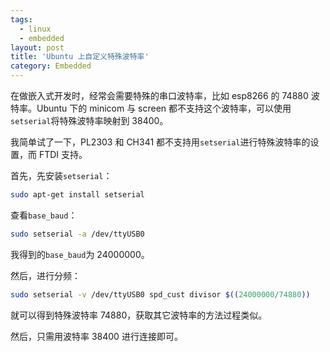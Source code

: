 ```yaml
---
tags:
  - linux
  - embedded
layout: post
title: 'Ubuntu 上自定义特殊波特率'
category: Embedded
---
```

在做嵌入式开发时，经常会需要特殊的串口波特率，比如 esp8266 的 74880 波特率。Ubuntu 下的 minicom 与 screen 都不支持这个波特率，可以使用`setserial`将特殊波特率映射到 38400。

<!--more-->

我简单试了一下，PL2303 和 CH341 都不支持用`setserial`进行特殊波特率的设置，而 FTDI 支持。

首先，先安装`setserial`：

```sh
sudo apt-get install setserial
```

查看`base_baud`：

```sh
sudo setserial -a /dev/ttyUSB0
```

我得到的`base_baud`为 24000000。

然后，进行分频：

```sh
sudo setserial -v /dev/ttyUSB0 spd_cust divisor $((24000000/74880))
```

就可以得到特殊波特率 74880，获取其它波特率的方法过程类似。

然后，只需用波特率 38400 进行连接即可。